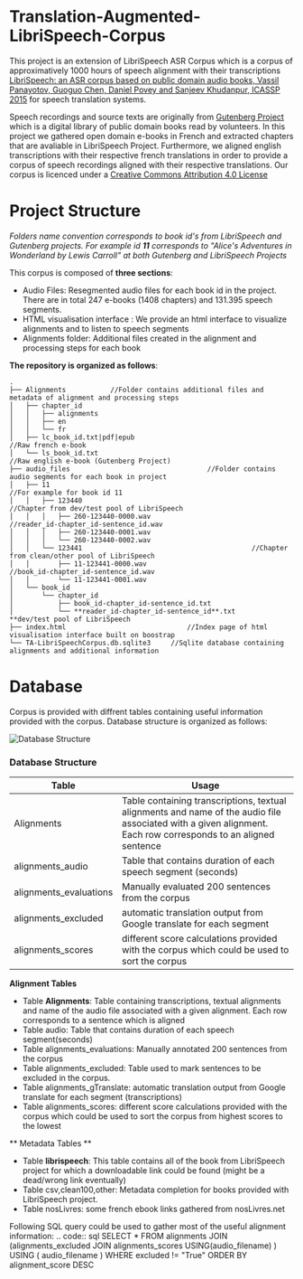 Translation-Augmented-LibriSpeech-Corpus
========================================

This project is an extension of LibriSpeech ASR Corpus which is a corpus of approximatively 1000 hours of speech alignment with their transcriptions [LibriSpeech: an ASR corpus based on public domain audio books, Vassil Panayotov, Guoguo Chen, Daniel Povey and Sanjeev Khudanpur, ICASSP 2015](http://www.danielpovey.com/files/2015_icassp_librispeech.pdf) for speech translation systems.


Speech recordings and source texts are originally from [Gutenberg Project](https://www.http://www.gutenberg.org) which is a digital library of public domain books read by volunteers.  In this project we gathered open domain e-books in French and extracted chapters that are avaliable in LibriSpeech Project. Furthermore, we aligned english transcriptions with their respective french translations in order to provide a corpus of speech recordings aligned with their respective translations. Our corpus is licenced under a [Creative Commons Attribution 4.0 License](https://creativecommons.org/licenses/by/4.0/legalcode)

Project Structure
=================

*Folders name convention corresponds to book id's from LibriSpeech and Gutenberg projects. For example id **11** corresponds to "Alice's Adventures in Wonderland by Lewis Carroll" at both Gutenberg and LibriSpeech Projects*

This corpus is composed of **three sections**:
- Audio Files: Resegmented audio files for each book id in the project. There are in total 247 e-books (1408 chapters) and 131.395 speech segments.
- HTML visualisation interface : We provide an html interface to visualize alignments and to listen to speech segments
- Alignments folder: Additional files created in the alignment and processing steps for each book

**The repository is organized as follows**:

```
.
├── Alignments           //Folder contains additional files and metadata of alignment and processing steps
│   ├── chapter_id
│   │   ├── alignments
│   │   ├── en
│   │   └── fr
│   ├── lc_book_id.txt|pdf|epub                                                        //Raw french e-book 
│   └── ls_book_id.txt                                            //Raw english e-book (Gutenberg Project)
├── audio_files                                  //Folder contains audio segments for each book in project
│   ├── 11                                                                    //For example for book id 11
│   │   ├── 123440                                             //Chapter from dev/test pool of LibriSpeech
│   │   │   ├── 260-123440-0000.wav                                 //reader_id-chapter_id-sentence_id.wav
│   │   │   ├── 260-123440-0001.wav
│   │   │   └── 260-123440-0002.wav
│   │   └── 123441                                          //Chapter from clean/other pool of LibriSpeech
│   │       ├── 11-123441-0000.wav                                    //book_id-chapter_id-sentence_id.wav
│   │       └── 11-123441-0001.wav
│   └── book_id
│       └── chapter_id
│           ├── book_id-chapter_id-sentence_id.txt
│           └── **reader_id-chapter_id-sentence_id**.txt                    **dev/test pool of LibriSpeech
├── index.html                              //Index page of html visualisation interface built on boostrap 
└── TA-LibriSpeechCorpus.db.sqlite3     //Sqlite database containing alignments and additional information

```


Database
========

Corpus is provided with diffrent tables containing useful information provided with the corpus. Database structure is organized as follows:


![Database Structure][img]
  
[img]: https://github.com/alicank/Translation-Augmented-LibriSpeech-Corpus/raw/master/img/db_structure.png "Database Structure"


### Database Structure


| Table | Usage |
| ------ | ------ |
| Alignments | Table containing transcriptions, textual alignments and name of the audio file associated with a given alignment. Each row corresponds to an aligned sentence|
| alignments_audio | Table that contains duration of each speech segment (seconds) |
|  alignments_evaluations | Manually evaluated 200 sentences from the corpus|
| alignments_excluded |  automatic translation output from Google translate for each segment |
| alignments_scores |  different score calculations provided with the corpus which could be used to sort the corpus |
**Alignment Tables**
- Table **Alignments**: Table containing transcriptions, textual alignments and name of the audio file associated with a given alignment. Each row corresponds to a sentence which is aligned
- Table audio: Table that contains duration of each speech segment(seconds)
- Table alignments_evaluations: Manually annotated 200 sentences from the corpus
- Table alignments_excluded: Table used to mark sentences to be excluded in the corpus.
- Table alignments_gTranslate: automatic translation output from Google translate for each segment (transcriptions)
- Table alignments_scores: different score calculations provided with the corpus which could be used to sort the corpus from highest scores to the lowest

** Metadata Tables **
- Table **librispeech**: This table contains all of the book from LibriSpeech project for which a downloadable link could be found (might be a dead/wrong link eventually)
- Table csv,clean100,other: Metadata completion for books provided with LibriSpeech project.
- Table nosLivres: some french ebook links gathered from nosLivres.net

Following SQL query could be used to gather most of the useful alignment information:
.. code:: sql
    SELECT * FROM alignments
    JOIN (alignments_excluded JOIN alignments_scores USING(audio_filename) )
    USING ( audio_filename ) WHERE excluded != "True"
    ORDER BY alignment_score DESC




